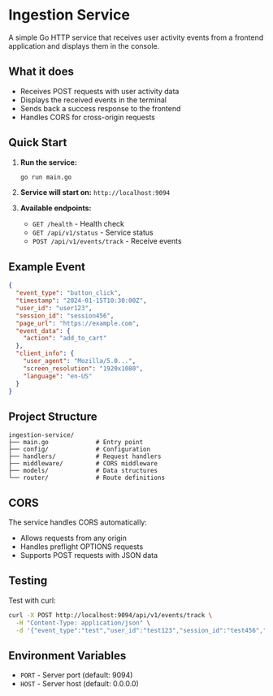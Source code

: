 # Ingestion Service

A simple Go HTTP service that receives user activity events from a frontend application and displays them in the console.

## What it does

- Receives POST requests with user activity data
- Displays the received events in the terminal
- Sends back a success response to the frontend
- Handles CORS for cross-origin requests

## Quick Start

1. **Run the service:**
   ```bash
   go run main.go
   ```

2. **Service will start on:** `http://localhost:9094`

3. **Available endpoints:**
   - `GET /health` - Health check
   - `GET /api/v1/status` - Service status
   - `POST /api/v1/events/track` - Receive events

## Example Event

```json
{
  "event_type": "button_click",
  "timestamp": "2024-01-15T10:30:00Z",
  "user_id": "user123",
  "session_id": "session456",
  "page_url": "https://example.com",
  "event_data": {
    "action": "add_to_cart"
  },
  "client_info": {
    "user_agent": "Mozilla/5.0...",
    "screen_resolution": "1920x1080",
    "language": "en-US"
  }
}
```

## Project Structure

```
ingestion-service/
├── main.go             # Entry point
├── config/             # Configuration
├── handlers/           # Request handlers
├── middleware/         # CORS middleware
├── models/             # Data structures
└── router/             # Route definitions
```

## CORS

The service handles CORS automatically:
- Allows requests from any origin
- Handles preflight OPTIONS requests
- Supports POST requests with JSON data

## Testing

Test with curl:
```bash
curl -X POST http://localhost:9094/api/v1/events/track \
  -H "Content-Type: application/json" \
  -d '{"event_type":"test","user_id":"test123","session_id":"test456","page_url":"http://test.com","event_data":{},"client_info":{"user_agent":"test","screen_resolution":"1920x1080","language":"en-US"}}'
```

## Environment Variables

- `PORT` - Server port (default: 9094)
- `HOST` - Server host (default: 0.0.0.0)
